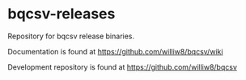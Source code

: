 # bqcsv-releases

Repository for bqcsv release binaries.

Documentation is found at https://github.com/williw8/bqcsv/wiki

Development repository is found at https://github.com/williw8/bqcsv
